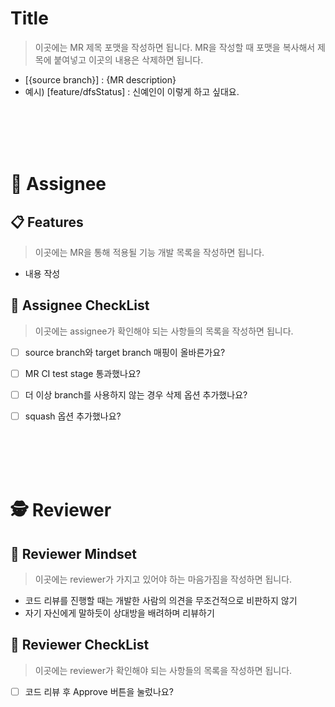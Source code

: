 # Title
> 이곳에는 MR 제목 포맷을 작성하면 됩니다. MR을 작성할 때 포맷을 복사해서 제목에 붙여넣고 이곳의 내용은 삭제하면 됩니다.
* [{source branch}] : {MR description}
* 예시) [feature/dfsStatus] : 신예인이 이렇게 하고 싶대요.


<br /><br /><br /><br />


# :bow: Assignee
## :clipboard: Features
> 이곳에는 MR을 통해 적용될 기능 개발 목록을 작성하면 됩니다.
* 내용 작성
## :eyes: Assignee CheckList
> 이곳에는 assignee가 확인해야 되는 사항들의 목록을 작성하면 됩니다.
- [ ] source branch와 target branch 매핑이 올바른가요?
- [ ] MR CI test stage 통과했나요?
- [ ] 더 이상 branch를 사용하지 않는 경우 삭제 옵션 추가했나요?
- [ ] squash 옵션 추가했나요?


<br /><br /><br /><br />


# 🕵 Reviewer
## :yellow_heart: Reviewer Mindset
> 이곳에는 reviewer가 가지고 있어야 하는 마음가짐을 작성하면 됩니다.
* 코드 리뷰를 진행할 때는 개발한 사람의 의견을 무조건적으로 비판하지 않기
* 자기 자신에게 말하듯이 상대방을 배려하며 리뷰하기
## :eyes: Reviewer CheckList
> 이곳에는 reviewer가 확인해야 되는 사항들의 목록을 작성하면 됩니다.
- [ ] 코드 리뷰 후 Approve 버튼을 눌렀나요?